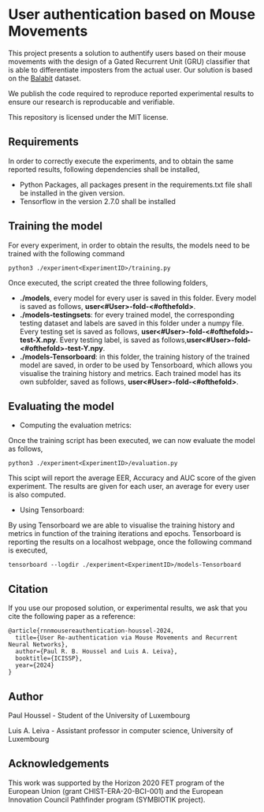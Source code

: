 # User authentication based on Mouse Movements  
This project presents a solution to authentify users based on their mouse movements with the design of a 
Gated Recurrent Unit (GRU) classifier that is able to differentiate imposters from the actual user.
Our solution is based on the [Balabit](https://github.com/balabit/Mouse-Dynamics-Challenge) dataset.

We publish the code required to reproduce reported experimental results to ensure our research is reproducable and verifiable.

This repository is licensed under the MIT license.
## Requirements
In order to correctly execute the experiments, and to obtain the same reported results, following dependencies shall be installed,

- Python Packages, all packages present in the requirements.txt file shall be installed in the given version.
- Tensorflow in the version 2.7.0 shall be installed

## Training the model
For every experiment, in order to obtain the results, the models need to be trained with the following command

```python3 ./experiment<ExperimentID>/training.py```

Once executed, the script created the three following folders,
- **./models**, every model for every user is saved in this folder. Every model is saved as follows, **user<#User>-fold-<#ofthefold>**.
- **./models-testingsets**: for every trained model, the corresponding testing dataset and labels are saved in this folder under a numpy file. Every testing set is saved as follows, **user<#User>-fold-<#ofthefold>-test-X.npy**. Every testing label, is saved as follows,**user<#User>-fold-<#ofthefold>-test-Y.npy**.
- **./models-Tensorboard**: in this folder, the training history of the trained model are saved, in order to be used by Tensorboard, which allows you visualise the training history and metrics. Each trained model has its own subfolder, saved as follows, **user<#User>-fold-<#ofthefold>**.
## Evaluating the model

- Computing the evaluation metrics: 

Once the training script has been executed, we can now evaluate the model as follows, 

```python3 ./experiment<ExperimentID>/evaluation.py```

This scipt will report the average EER, Accuracy and AUC score of the given experiment. The results are given for each user, an average for every user is also computed. 

- Using Tensorboard:

By using Tensorboard we are able to visualise the training history and metrics in function of the training iterations and epochs. 
Tensorboard is reporting the results on a localhost webpage, once the following command is executed,

```tensorboard --logdir ./experiment<ExperimentID>/models-Tensorboard```

## Citation

If you use our proposed solution, or experimental results, we ask that you
cite the following paper as a reference:

```
@article{rnnmousereauthentication-houssel-2024,
  title={User Re-authentication via Mouse Movements and Recurrent Neural Networks},
  author={Paul R. B. Houssel and Luis A. Leiva},
  booktitle={ICISSP},
  year={2024}
}
```


## Author

Paul Houssel - Student of the University of Luxembourg

Luis A. Leiva - Assistant professor in computer science, University of Luxembourg

## Acknowledgements 

This work was supported by the Horizon 2020 FET program of the European Union (grant CHIST-ERA-20-BCI-001) and the European Innovation Council Pathfinder program (SYMBIOTIK project).



